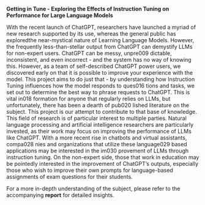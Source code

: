 **Getting in Tune - Exploring the Effects of Instruction Tuning on Performance for Large Language Models**


With the recent launch of ChatGPT, researchers have launched a myriad of new research supported by its use, whereas the general public has exploredthe near-mystical nature of Learning Language Models. However, the frequently less-than-stellar output from ChatGPT can demystify LLMs for non-expert users. ChatGPT can be messy, unpre009 dictable, inconsistent, and even incorrect - and the system has no way of knowing this. However, as a team of self-described ChatGPT power users, we discovered early on that it is possible to improve your experience with the model. This project aims to do just that - by understanding how Instruction Tuning influences how the model responds to ques016 tions and tasks, we set out to determine the best way to phrase requests to ChatGPT. This is vital in018 formation for anyone that regularly relies on LLMs, but unfortunately, there has been a dearth of pub020 lished literature on the subject. This project is our attempt to contribute to that base of knowledge. This field of research is of particular interest to multiple parties. Natural language processing and artificial intelligence researchers are particularly invested, as their work may focus on improving the performance of LLMs like ChatGPT. With a more recent rise in chatbots and virtual assistants, compa028 nies and organizations that utilize these language029 based applications may be interested in the im030 provement of LLMs through instruction tuning. On the non-expert side, those that work in education may be pointedly interested in the improvement of ChatGPT’s outputs, especially those who wish to improve their own prompts for language-based assignments of exam questions for their students.


For a more in-depth understanding of the subject, please refer to the accompanying **report** for detailed insights.


